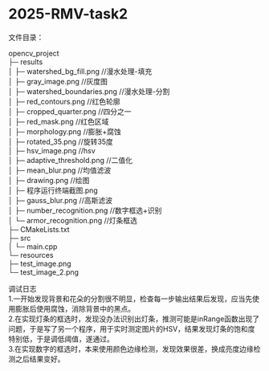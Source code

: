 # 2025-RMV-task2
文件目录：

opencv_project \
├─ results\
│  ├─ watershed_bg_fill.png           //漫水处理-填充\
│  ├─ gray_image.png                  //灰度图\
│  ├─ watershed_boundaries.png        //漫水处理-分割\
│  ├─ red_contours.png                //红色轮廓\
│  ├─ cropped_quarter.png             //四分之一\
│  ├─ red_mask.png                    //红色区域\
│  ├─ morphology.png                  //膨胀+腐蚀\
│  ├─ rotated_35.png                  //旋转35度\
│  ├─ hsv_image.png                   //hsv\
│  ├─ adaptive_threshold.png          //二值化\
│  ├─ mean_blur.png                   //均值滤波\
│  ├─ drawing.png                     //绘图\
│  ├─ 程序运行终端截图.png        
│  ├─ gauss_blur.png                  //高斯滤波\
│  ├─ number_recognition.png          //数字框选+识别\
│  └─ armor_recognition.png           //灯条框选\
├─ CMakeLists.txt\
├─ src\
│  └─ main.cpp\
└─ resources\
   ├─ test_image.png\
   └─ test_image_2.png

   调试日志\
   1.一开始发现背景和花朵的分割很不明显，检查每一步输出结果后发现，应当先使用膨胀后使用腐蚀，消除背景中的黑点。\
   2.在实现灯条的框选时，发现没办法识别出灯条，推测可能是inRange函数出现了问题，于是写了另一个程序，用于实时测定图片的HSV，结果发现灯条的饱和度特别低，于是调低阈值，遂通过。\
   3.在实现数字的框选时，本来使用颜色边缘检测，发现效果很差，换成亮度边缘检测之后结果变好。
